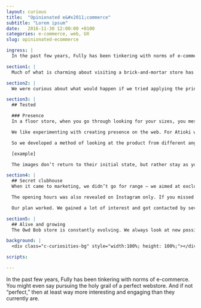 ```yaml
---
layout: curious
title:  "Opinionated e&#x2011;commerce"
subtitle: "Lorem ipsum"
date:   2016-11-30 12:00:00 +0100
categories: e-commerce, web, UX
slug: opinionated-ecommerce

ingress: |
  In the past few years, Fully has been tinkering with norms of e-commerce. You might even say pursuing the holy grail of a perfect webstore. And if not “perfect,” then at least way more interesting and engaging than they currently are. 

section1: |
  Much of what is charming about visiting a brick-and-mortar store has been lost in the translation to the web. When we started looking at it with design eyes, we found online shopping was unsatisfying for a host of reasons. 

section2: |
  We were curious about what would happen if we tried applying the principles of an in-real-life store to one on the web. With our two webstore experiments, Owd Bob and Atioki, we tested a few of these principles.

section3: |
  ## Tested

  ### Presence
  In a floor store, when you go through looking for your sizes, you mess things up a bit. Your presence creates a change in the environment. 

  We like experimenting with creating presence on the web. For Atioki we sought to digitally mimic this “mess,” but in a way that was integrated with the function and purpose of the shopping experience. 

  So we developed a method of looking at the product from different angles with a kind of hover-triggered slide effect: 

  [example] 

  The images don’t return to their initial state, but rather stay as you left them. This provides the feeling and visual effect of ruffling the products and creating a ripple in the webstore.

section4: |
  ## Secret clubhouse
  When it came to marketing, we didn’t go for range – we aimed at exclusivity. We started off, only using Instagram. And mainly promote the artist in our posts. This way we could focus on varied, quality content. We also only wanted to follow interesting artists, not people likely to follow us back, figuring that more followers could lower the sense of exclusivity. Every follower should be someone interested in art, not interested in getting followers of their own. 

  The opening hours was also revealed on Instagram only. If you missed it, you needed to go back and check. Otherwise the opportunity is gone. And the store is closed again. We hope this would get people to actively visit our profile. And hopefully see the opening as an event.

  Our plan worked. We gained a lot of interest and got contacted by several journalists who wanted to write about the project. For instance, My clever Lab named us Startup of the week. And the artists told us that they have sold more prints during the 48 hours than they had in a year when featured on some of the print on demand alternatives out there.

section5: |
  ## Alive and growing
  The Owd Bob store is constantly evolving. We always look at new possibilities to present and sell the prints. And new ways to market the site. At the same time. Fully is steadily improving and finding new tools in how to market on the web, with an extremely low budget.

background: |
  <div class="c-curiosities-bg" style="width:100%; height: 100%;"></div>

scripts:

---
```


In the past few years, Fully has been tinkering with norms of e-commerce. You might even say pursuing the holy grail of a perfect webstore. And if not “perfect,” then at least way more interesting and engaging than they currently are.